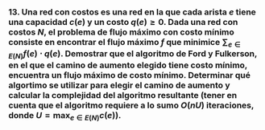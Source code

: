 ### 13. Una red con costos es una red en la que cada arista $e$ tiene una capacidad $c(e)$ y un costo $q(e) \geq 0$. Dada una red con costos $N$, el problema de flujo máximo con costo mínimo consiste en encontrar el flujo máximo $f$ que minimice $\sum_{e∈E(N)} f(e) \cdot q(e)$. Demostrar que el algoritmo de Ford y Fulkerson, en el que el camino de aumento elegido tiene costo mínimo, encuentra un flujo máximo de costo mínimo. Determinar qué algortimo se utilizar para elegir el camino de aumento y calcular la complejidad del algoritmo resultante (tener en cuenta que el algoritmo requiere a lo sumo $O(nU)$ iteraciones, donde $U = \max_{e∈E(N)} c(e)$).
